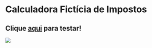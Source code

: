# Calculadora Fictícia de Impostos
## Clique [aqui](https://vitormenoli.github.io/projetos-reactjs/12_Calculadora_de_Imposto/) para testar!

<img src="https://imgur.com/CQtmUSz.png">
